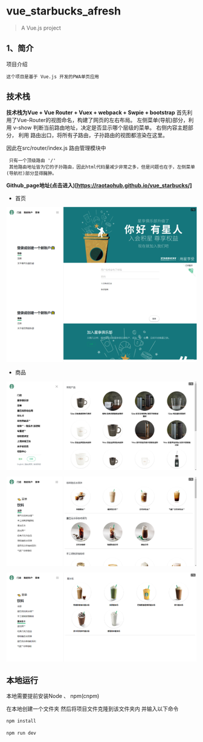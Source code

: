 # vue_starbucks_afresh

> A Vue.js project

## 1、简介
项目介绍

    这个项目是基于 Vue.js 开发的PWA单页应用 
    
    
## 技术栈

**技术栈为Vue + Vue Router + Vuex + webpack + Swpie + bootstrap**
首先利用了Vue-Router的视图命名，构建了网页的左右布局。
  左侧菜单(导航)部分，利用 v-show 判断当前路由地址，决定是否显示哪个层级的菜单。
  右侧内容主题部分， 利用 <router-view/>路由出口，将所有子路由，子孙路由的视图都渲染在这里。

因此在src/router/index.js 路由管理模块中
```
 只有一个顶级路由 '/'
 其他路由地址皆为它的子孙路由，因此html代码量减少非常之多，但是问题也在于，左侧菜单(导航栏)部分显得臃肿。
```

**Github_page地址(点击进入)[https://raotaohub.github.io/vue_starbucks/]**

- 首页

![首页](images/登录页.png)

- 商品

![商品](images/商品.png)

![商品](images/饮料.png)

![商品](images/饮料2.png)
    


## 本地运行

本地需要提前安装Node 、 npm(cnpm)

在本地创建一个文件夹 然后将项目文件克隆到该文件夹内 并输入以下命令

```
npm install

npm run dev
```
